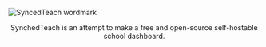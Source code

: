 ![SyncedTeach wordmark](https://github.com/SyncedTeach/.github/assets/53388199/f2f5a76e-5348-462b-82ad-5166e672b300)

<p align="center">SynchedTeach is an attempt to make a free and open-source self-hostable school dashboard.</p>
